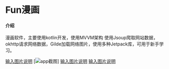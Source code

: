# Fun漫画

#### 介绍
漫画软件，主要使用kotlin开发，使用MVVM架构
使用Jsoup爬取网站数据，okhttp请求网络数据，Gilde加载网络图片，使用多种Jetpack库，可用于新手学习。

[输入图片说明](https://images.gitee.com/uploads/images/2021/0122/160621_94428a1c_7500578.png "微信截图_20210122160608.png")
[![app截图](https://images.gitee.com/uploads/images/2021/0122/160146_26be9a8c_7500578.png "微信截图_20210122160037.png")]
[输入图片说明](https://images.gitee.com/uploads/images/2021/0122/160641_54b49e72_7500578.png "微信截图_20210122160031.png")
[输入图片说明](https://images.gitee.com/uploads/images/2021/0122/160649_eec6e412_7500578.png "微信截图_20210122160037.png")